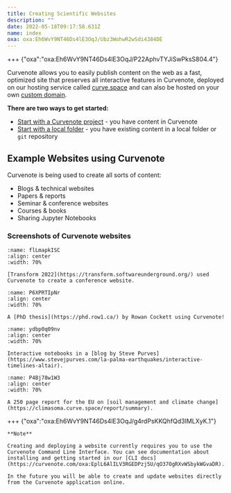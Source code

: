 ```yaml
---
title: Creating Scientific Websites
description: ""
date: 2022-05-18T09:17:58.631Z
name: index
oxa: oxa:Eh6WvY9NT46Ds4lE3OqJ/Ubz3WohwR2wSdi4384DE
---
```


+++ {"oxa":"oxa:Eh6WvY9NT46Ds4lE3OqJ/P22AphvTYJiSwPksS804.4"}

Curvenote allows you to easily publish content on the web as a fast, optimized site that preserves all interactive features in Curvenote, deployed on our hosting service called [curve.space](https://curve.space) and can also be hosted on your own [custom domain](oxa:Eh6WvY9NT46Ds4lE3OqJ/Qn9rzCukuPlbwhKl8qA0 "Custom Domains").

**There are two ways to get started:**

- [Start with a Curvenote project](oxa:Eh6WvY9NT46Ds4lE3OqJ/cMzSX755ZfawTQbU41BV "Start with a Curvenote project") - you have content in Curvenote
- [Start with a local folder](oxa:Eh6WvY9NT46Ds4lE3OqJ/awl1FKZAY7CpiX7GWWXS "Start with a local folder") - you have existing content in a local folder or `git` repository

## Example Websites using Curvenote

Curvenote is being used to create all sorts of content:

- Blogs & technical websites
- Papers & reports
- Seminar & conference websites
- Courses & books
- Sharing Jupyter Notebooks

### Screenshots of Curvenote websites

```{figure} images/Eh6WvY9NT46Ds4lE3OqJ-BPUsfKGKYjkbeVep7pas-v1.png
:name: flLmapkISC
:align: center
:width: 70%

[Transform 2022](https://transform.softwareunderground.org/) used Curvenote to create a conference website.
```

```{figure} images/Eh6WvY9NT46Ds4lE3OqJ-P4CT5O933tyXwd3EI7bU-v1.gif
:name: P6XPRTIpNr
:align: center
:width: 70%

A [PhD thesis](https://phd.row1.ca/) by Rowan Cockett using Curvenote!
```

```{figure} images/Eh6WvY9NT46Ds4lE3OqJ-MElmpFAv0wsWkfbS0YLb-v1.gif
:name: ydbp0q09nv
:align: center
:width: 70%

Interactive notebooks in a [blog by Steve Purves](https://www.stevejpurves.com/la-palma-earthquakes/interactive-timelines-altair).
```

```{figure} images/Eh6WvY9NT46Ds4lE3OqJ-75ClmoHck3X9LbuLYFLc-v1.png
:name: P4Bj78w1W3
:align: center
:width: 70%

A 250 page report for the EU on [soil management and climate change](https://climasoma.curve.space/report/summary).
```

+++ {"oxa":"oxa:Eh6WvY9NT46Ds4lE3OqJ/g4rdPsKKQhfQd3IMLXyK.1"}

````{important}
**Note**

Creating and deploying a website currently requires you to use the Curvenote Command Line Interface. You can see documentation about installing and getting started in our [CLI docs](https://curvenote.com/oxa:EplL6AlILV3RGEDPzj5U/qO37OgRXvWSbykWGvaDR).

In the future you will be able to create and update websites directly from the Curvenote application online.

````

